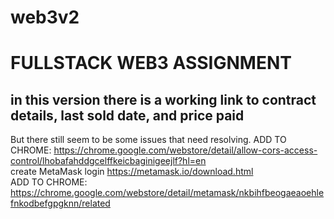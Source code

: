 # web3v2
# FULLSTACK WEB3 ASSIGNMENT
## in this version there is a working link to contract details, last sold date, and price paid
But there still seem to be some issues that need resolving.
ADD TO CHROME: https://chrome.google.com/webstore/detail/allow-cors-access-control/lhobafahddgcelffkeicbaginigeejlf?hl=en  
create MetaMask login https://metamask.io/download.html  
ADD TO CHROME: https://chrome.google.com/webstore/detail/metamask/nkbihfbeogaeaoehlefnkodbefgpgknn/related

